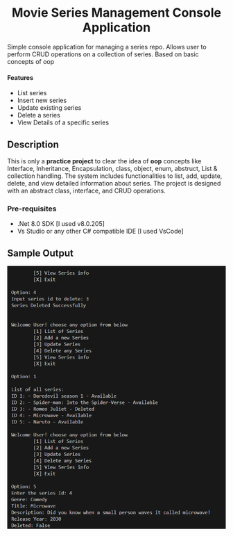 <h1 align="center">Movie Series Management Console Application</h1>

Simple console application for managing a series repo.
Allows user to perform CRUD operations on a collection of series.
Based on basic concepts of oop

#### Features
- List series
- Insert new series
- Update existing series
- Delete a series 
- View Details of a specific series

<h2 align="left">Description</h2>

This is only a **practice project** to clear the idea of **oop** concepts like Interface, Inheritance, Encapsulation, class, object, enum, abstruct, List & collection handling. The system includes functionalities to list, add, update, delete, and view detailed information about series. The project is designed with an abstract class, interface, and CRUD operations.

### Pre-requisites
- .Net 8.0 SDK [I used v8.0.205]
- Vs Studio or any other C# compatible IDE [I used VsCode]

## Sample Output
<p align="center"><img src= "https://github.com/navinxqz/Movie-List-Project/blob/main/Sample%20Output.png" width=650 title= "project output"/>
